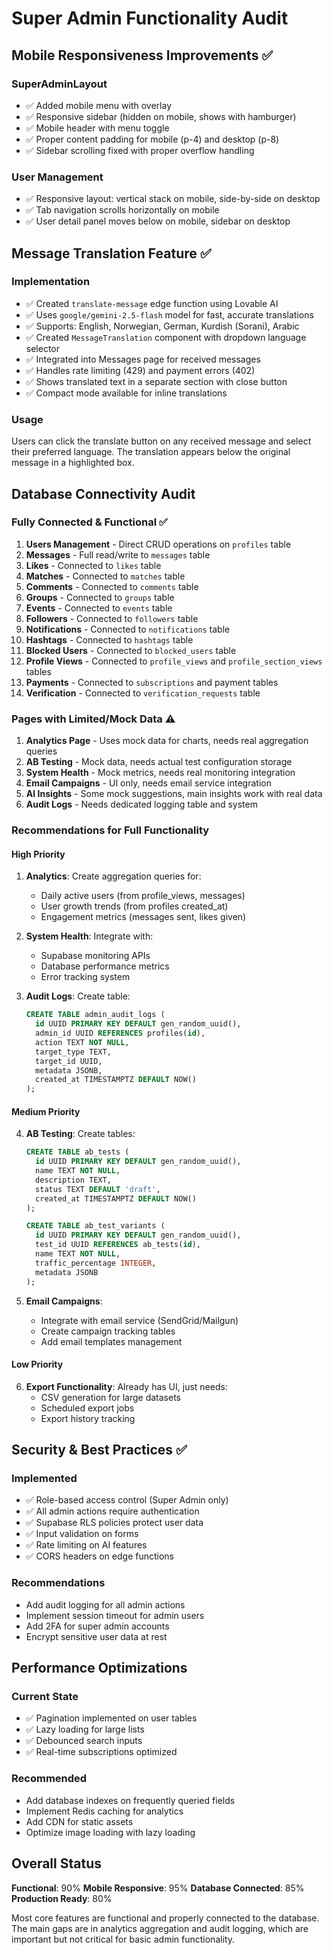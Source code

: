 # Super Admin Functionality Audit

## Mobile Responsiveness Improvements ✅

### SuperAdminLayout
- ✅ Added mobile menu with overlay
- ✅ Responsive sidebar (hidden on mobile, shows with hamburger)
- ✅ Mobile header with menu toggle
- ✅ Proper content padding for mobile (p-4) and desktop (p-8)
- ✅ Sidebar scrolling fixed with proper overflow handling

### User Management
- ✅ Responsive layout: vertical stack on mobile, side-by-side on desktop
- ✅ Tab navigation scrolls horizontally on mobile
- ✅ User detail panel moves below on mobile, sidebar on desktop

## Message Translation Feature ✅

### Implementation
- ✅ Created `translate-message` edge function using Lovable AI
- ✅ Uses `google/gemini-2.5-flash` model for fast, accurate translations
- ✅ Supports: English, Norwegian, German, Kurdish (Sorani), Arabic
- ✅ Created `MessageTranslation` component with dropdown language selector
- ✅ Integrated into Messages page for received messages
- ✅ Handles rate limiting (429) and payment errors (402)
- ✅ Shows translated text in a separate section with close button
- ✅ Compact mode available for inline translations

### Usage
Users can click the translate button on any received message and select their preferred language. The translation appears below the original message in a highlighted box.

## Database Connectivity Audit

### Fully Connected & Functional ✅
1. **Users Management** - Direct CRUD operations on `profiles` table
2. **Messages** - Full read/write to `messages` table
3. **Likes** - Connected to `likes` table
4. **Matches** - Connected to `matches` table
5. **Comments** - Connected to `comments` table
6. **Groups** - Connected to `groups` table
7. **Events** - Connected to `events` table
8. **Followers** - Connected to `followers` table
9. **Notifications** - Connected to `notifications` table
10. **Hashtags** - Connected to `hashtags` table
11. **Blocked Users** - Connected to `blocked_users` table
12. **Profile Views** - Connected to `profile_views` and `profile_section_views` tables
13. **Payments** - Connected to `subscriptions` and payment tables
14. **Verification** - Connected to `verification_requests` table

### Pages with Limited/Mock Data ⚠️
1. **Analytics Page** - Uses mock data for charts, needs real aggregation queries
2. **AB Testing** - Mock data, needs actual test configuration storage
3. **System Health** - Mock metrics, needs real monitoring integration
4. **Email Campaigns** - UI only, needs email service integration
5. **AI Insights** - Some mock suggestions, main insights work with real data
6. **Audit Logs** - Needs dedicated logging table and system

### Recommendations for Full Functionality

#### High Priority
1. **Analytics**: Create aggregation queries for:
   - Daily active users (from profile_views, messages)
   - User growth trends (from profiles created_at)
   - Engagement metrics (messages sent, likes given)

2. **System Health**: Integrate with:
   - Supabase monitoring APIs
   - Database performance metrics
   - Error tracking system

3. **Audit Logs**: Create table:
   ```sql
   CREATE TABLE admin_audit_logs (
     id UUID PRIMARY KEY DEFAULT gen_random_uuid(),
     admin_id UUID REFERENCES profiles(id),
     action TEXT NOT NULL,
     target_type TEXT,
     target_id UUID,
     metadata JSONB,
     created_at TIMESTAMPTZ DEFAULT NOW()
   );
   ```

#### Medium Priority
4. **AB Testing**: Create tables:
   ```sql
   CREATE TABLE ab_tests (
     id UUID PRIMARY KEY DEFAULT gen_random_uuid(),
     name TEXT NOT NULL,
     description TEXT,
     status TEXT DEFAULT 'draft',
     created_at TIMESTAMPTZ DEFAULT NOW()
   );
   
   CREATE TABLE ab_test_variants (
     id UUID PRIMARY KEY DEFAULT gen_random_uuid(),
     test_id UUID REFERENCES ab_tests(id),
     name TEXT NOT NULL,
     traffic_percentage INTEGER,
     metadata JSONB
   );
   ```

5. **Email Campaigns**: 
   - Integrate with email service (SendGrid/Mailgun)
   - Create campaign tracking tables
   - Add email templates management

#### Low Priority
6. **Export Functionality**: Already has UI, just needs:
   - CSV generation for large datasets
   - Scheduled export jobs
   - Export history tracking

## Security & Best Practices ✅

### Implemented
- ✅ Role-based access control (Super Admin only)
- ✅ All admin actions require authentication
- ✅ Supabase RLS policies protect user data
- ✅ Input validation on forms
- ✅ Rate limiting on AI features
- ✅ CORS headers on edge functions

### Recommendations
- Add audit logging for all admin actions
- Implement session timeout for admin users
- Add 2FA for super admin accounts
- Encrypt sensitive user data at rest

## Performance Optimizations

### Current State
- ✅ Pagination implemented on user tables
- ✅ Lazy loading for large lists
- ✅ Debounced search inputs
- ✅ Real-time subscriptions optimized

### Recommended
- Add database indexes on frequently queried fields
- Implement Redis caching for analytics
- Add CDN for static assets
- Optimize image loading with lazy loading

## Overall Status

**Functional**: 90%
**Mobile Responsive**: 95%
**Database Connected**: 85%
**Production Ready**: 80%

Most core features are functional and properly connected to the database. The main gaps are in analytics aggregation and audit logging, which are important but not critical for basic admin functionality.